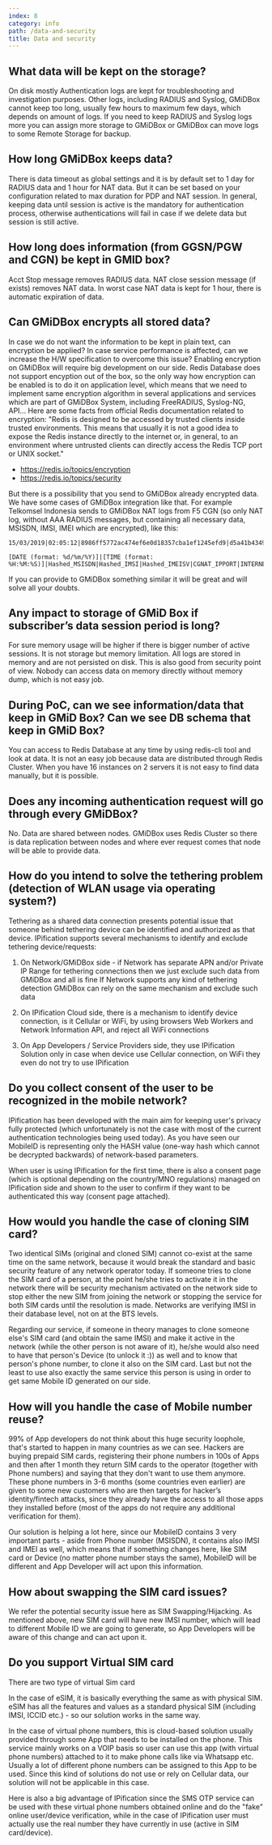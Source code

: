 ```yaml
---
index: 8
category: info
path: /data-and-security
title: Data and security 
---
```


##  What data will be kept on the storage?

On disk mostly Authentication logs are kept for troubleshooting and investigation purposes. Other logs, including RADIUS and Syslog, GMiDBox cannot keep too long, usually few hours to maximum few days, which depends on amount of logs. If you need to keep RADIUS and Syslog logs more you can assign more storage to GMiDBox or GMiDBox can move logs to some Remote Storage for backup.



##  How long GMiDBox keeps data?

There is data timeout as global settings and it is by default set to 1 day for RADIUS data and 1 hour for NAT data. But it can be set based on your configuration related to max duration for PDP and NAT session. In general, keeping data until session is active is the mandatory for authentication process, otherwise authentications will fail in case if we delete data but session is still active.
         
##  How long does information (from GGSN/PGW and CGN) be kept in GMID box? 

Acct Stop message removes RADIUS data. NAT close session message (if exists) removes NAT data. In worst case NAT data is kept for 1 hour, there is automatic expiration of data.

##  Can GMiDBox encrypts all stored data?

In case we do not want the information to be kept in plain text, can encryption be applied? In case service performance is affected, can we increase the H/W specification to overcome this issue?
Enabling encryption on GMiDBox will require big development on our side. Redis Database does not support encyption out of the box, so the only way how encryption can be enabled is to do it on application level, which means that we need to implement same encryption algorithm in several applications and services which are part of GMiDBox System, including FreeRADIUS, Syslog-NG, API...
Here are some facts from official Redis documentation related to encryption:
"Redis is designed to be accessed by trusted clients inside trusted environments. This means that usually it is not a good idea to expose the Redis instance directly to the internet or, in general, to an environment where untrusted clients can directly access the Redis TCP port or UNIX socket."
- https://redis.io/topics/encryption
- https://redis.io/topics/security

But there is a possibility that you send to GMiDBox already encrypted data. We have some cases of GMiDBox integration like that. For example Telkomsel Indonesia sends to GMiDBox NAT logs from F5 CGN (so only NAT log, without AAA RADIUS messages, but containing all necessary data, MSISDN, IMSI, IMEI which are encrypted), like this:

```shell
15/03/2019|02:05:12|8986ff5772ac474ef6e0d18357cba1ef1245efd9|d5a41b4349938e2b60a3480d3f9179cd9bb6373c|c9ab940c8a437945130ee9b17b857aa107443de4|114.125.116.56:43672|52.114.32.8:4433

[DATE (format: %d/%m/%Y)]|[TIME (format: %H:%M:%S)]|Hashed_MSISDN|Hashed_IMSI|Hashed_IMEISV|CGNAT_IPPORT|INTERNET_IPPORT
```

If you can provide to GMiDBox something similar it will be great and will solve all your doubts.

##  Any impact to storage of GMiD Box if subscriber’s data session period is long?   

For sure memory usage will be higher if there is bigger number of active sessions. It is not storage but memory limitation. All logs are stored in memory and are not persisted on disk. This is also good from security point of view. Nobody can access data on memory directly without memory dump, which is not easy job.

##  During PoC, can we see information/data that keep in GMiD Box? Can we see DB schema that keep in GMiD Box?

You can access to Redis Database at any time by using redis-cli tool and look at data. It is not an easy job because data are distributed through Redis Cluster. When you have 16 instances on 2 servers it is not easy to find data manually, but it is possible.

##  Does any incoming authentication request will go through every GMiDBox?    

No. Data are shared between nodes. GMiDBox uses Redis Cluster so there is data replication between nodes and where ever request comes that node will be able to provide data.

 ##  How do you intend to solve the tethering problem (detection of WLAN usage via operating system?)

Tethering as a shared data connection presents potential issue that someone behind tethering device can be identified and authorized as that device. IPification supports several mechanisms to identify and exclude tethering device/requests:
1. On Network/GMiDBox side - if Network has separate APN and/or Private IP Range for tethering connections then we just exclude such data from GMiDBox and all is fine 
If Network supports any kind of tethering detection GMiDBox can rely on the same mechanism and exclude such data

2. On IPification Cloud side, there is a mechanism to identify device connection, is it Cellular or WiFi, by using browsers Web Workers and Network Information API, and reject all WiFi connections

3. On App Developers / Service Providers side, they use IPification Solution only in case when device use Cellular connection, on WiFi they even do not try to use IPification  
 
 
##  Do you collect consent of the user to be recognized in the mobile network?

IPification has been developed with the main aim for keeping user's privacy fully protected (which unfortunately is not the case with most of the current authentication technologies being used today). As you have seen our MobileID is representing only the HASH value (one-way hash which cannot be decrypted backwards) of network-based parameters. 

When user is using IPification for the first time, there is also a consent page (which is optional depending on the country/MNO regulations) managed on IPification side and shown to the user to confirm if they want to be authenticated this way (consent page attached).  
 
##  How would you handle the case of cloning SIM card? 
 
Two identical SIMs (original and cloned SIM) cannot co-exist at the same time on the same network, because it would break the standard and basic security feature of any network operator today. If someone tries to clone the SIM card of a person, at the point he/she tries to activate it in the network there will be security mechanism activated on the network side to stop either the new SIM from joining the network or stopping the service for both SIM cards until the resolution is made. Networks are verifying IMSI in their database level, not on at the BTS levels. 
 
Regarding our service, if someone in theory manages to clone someone else's SIM card (and obtain the same IMSI) and make it active in the network (while the other person is not aware of it), he/she would also need to have that person's Device (to unlock it :)) as well and to know that person's phone number, to clone it also on the SIM card. Last but not the least to use also exactly the same service this person is using in order to get same Mobile ID generated on our side. 
 
##  How will you handle the case of Mobile number reuse? 

99% of App developers do not think about this huge security loophole, that's started to happen in many countries as we can see. Hackers are buying prepaid SIM cards, registering their phone numbers in 100s of Apps and then after 1 month they return SIM cards to the operator (together with Phone numbers) and saying that they don't want to use them anymore. These phone numbers in 3-6 months (some countries even earlier) are given to some new customers who are then targets for hacker’s identity/fintech attacks, since they already have the access to all those apps they installed before (most of the apps do not require any additional verification for them). 
 
Our solution is helping a lot here, since our MobileID contains 3 very important parts - aside from Phone number (MSISDN), it contains also IMSI and IMEI as well, which means that if something changes here, like SIM card or Device (no matter phone number stays the same), MobileID will be different and App Developer will act upon this information. 
 
##  How about swapping the SIM card issues? 

We refer the potential security issue here as SIM Swapping/Hijacking. 
As mentioned above, new SIM card will have new IMSI number, which will lead to different Mobile ID we are going to generate, so App Developers will be aware of this change and can act upon it. 
 
##  Do you support Virtual SIM card 

There are two type of virtual Sim card
 
In the case of eSIM, it is basically everything the same as with physical SIM. eSIM has all the features and values as a standard physical SIM (including IMSI, ICCID etc.) - so our solution works in the same way. 
 
In the case of virtual phone numbers, this is cloud-based solution usually provided through some App that needs to be installed on the phone. This service mainly works on a VOIP basis so user can use this app (with virtual phone numbers) attached to it to make phone calls like via Whatsapp etc. Usually a lot of different phone numbers can be assigned to this App to be used. Since this kind of solutions do not use or rely on Cellular data, our solution will not be applicable in this case. 
 
Here is also a big advantage of IPification since the SMS OTP service can be used with these virtual phone numbers obtained online and do the "fake" online user/device verification, while in the case of IPification user must actually use the real number they have currently in use (active in SIM card/device). 
 



